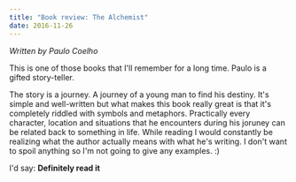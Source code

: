 ```yaml
---
title: "Book review: The Alchemist"
date: 2016-11-26
---
```


*Written by Paulo Coelho*

This is one of those books that I'll remember for a long time. Paulo is a gifted story-teller.

The story is a journey. A journey of a young man to find his destiny. It's simple and well-written but what makes this book really great is that it's completely riddled with symbols and metaphors. Practically every character, location and situations that he encounters during his joruney can be related back to something in life. While reading I would constantly be realizing what the author actually means with what he's writing. I don't want to spoil anything so I'm not going to give any examples. :)

I'd say: **Definitely read it**